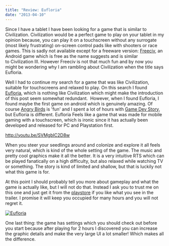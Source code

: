 ```yaml
---
title: "Review: Eufloria"
date: "2013-04-10"
---
```


Since I have a tablet I have been looking for a game that is similar to Civilization. Civilization would be a perfect game to play on your tablet in my opinion because, you can play it on a touchscreen without any surrogate (most likely frustrating) on-screen control pads like with shooters or race games. This is sadly not available except for a freeware version: [Freeciv](https://play.google.com/store/apps/details?id=pl.org.zielinscy.freeciv&hl=nl), an Android game which is free as the name suggests and is similar to Civilization III. However Freeciv is not that much fun and by now you might be wondering why I am rambling about Civilization when the title says Eufloria.

Well I had to continue my search for a game that was like Civilization, suitable for touchscreens and relaxed to play. On this search I found [Eufloria](https://play.google.com/store/apps/details?id=com.omnilabs.eufloria.demo&feature=search_result#?t=W251bGwsMSwxLDEsImNvbS5vbW5pbGFicy5ldWZsb3JpYS5kZW1vIl0.), which is nothing like Civilization which might make the introduction of this post seem somewhat redundant.  However, when I found Eufloria, I found maybe the first game on android which is genuinely amazing. Of course [Angry Birds](https://play.google.com/store/apps/details?id=com.rovio.angrybirds&feature=search_result#?t=W251bGwsMSwxLDEsImNvbS5yb3Zpby5hbmdyeWJpcmRzIl0.) is 'fun' and I spent a lot of hours with [Game Dev Story](https://play.google.com/store/apps/details?id=net.kairosoft.android.gamedev3en&feature=search_result#?t=W251bGwsMSwxLDEsIm5ldC5rYWlyb3NvZnQuYW5kcm9pZC5nYW1lZGV2M2VuIl0.), but Eufloria is different. Eufloria Feels like a game that was made for mobile gaming with a touchscreen, which is ironic since it has actually been developed and released for PC and Playstation first.

http://youtu.be/SVMgbIC2D8w

When you steer your seedlings around and colonize and explore it all feels very natural, which is kind of the whole setting of the game. The music and pretty cool graphics make it all the better. It is a very intuitive RTS which can be played fanatically on a high difficulty, but also relaxed while watching TV or something. The story is kind of limited and shallow, but that is luckily not what this game is for.

At this point I should probably tell you more about gameplay and what the game is actually like, but I will not do that. Instead I ask you to trust me on this one and just get it from the [playstore](https://play.google.com/store/apps/details?id=com.omnilabs.eufloria.demo&feature=search_result#?t=W251bGwsMSwxLDEsImNvbS5vbW5pbGFicy5ldWZsb3JpYS5kZW1vIl0.) if you like what you see in the trailer. I promise it will keep you occupied for many hours and you will not regret it.

[![Eufloria](images/Eufloria-1024x640.png)](http://www.legenddiaries.com/wp-content/uploads/2013/04/Eufloria.png)

One last thing: the game has settings which you should check out before you start because after playing for 2 hours I discovered you can increase the graphic details and make the very large UI a lot smaller! Which makes all the difference.
